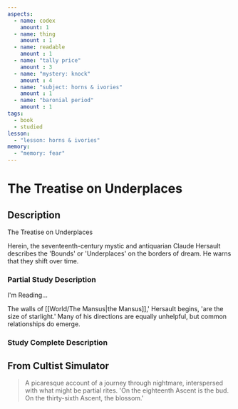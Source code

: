 ```yaml
---
aspects: 
  - name: codex
    amount: 1
  - name: thing
    amount : 1
  - name: readable
    amount : 1
  - name: "tally price"
    amount : 3
  - name: "mystery: knock"
    amount : 4
  - name: "subject: horns & ivories"
    amount : 1
  - name: "baronial period"
    amount : 1
tags:
  - book
  - studied
lesson:
  - "lesson: horns & ivories"
memory:
  - "memory: fear"
---
```


# The Treatise on Underplaces

## Description
The Treatise on Underplaces

Herein, the seventeenth-century mystic and antiquarian Claude Hersault describes the 'Bounds' or 'Underplaces' on the borders of dream. He warns that they shift over time.
### Partial Study Description
I'm Reading...

The walls of [[World/The Mansus|the Mansus]],' Hersault begins, 'are the size of starlight.' Many of his directions are equally unhelpful, but common relationships do emerge.
### Study Complete Description

## From Cultist Simulator
> A picaresque account of a journey through nightmare, interspersed with what might be partial rites. 'On the eighteenth Ascent is the bud. On the thirty-sixth Ascent, the blossom.'